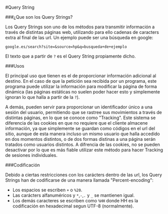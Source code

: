 #Query String

###¿Que son los Query Strings?

Los Query Strings son uno de los métodos para transmitir información a través de distintas páginas web, utilizando para ello cadenas de caracters extra al final de las url. Un ejemplo puede ser una búsqueda en google:

    google.es/search?site=&source=hp&q=busqueda+de+ejemplo

El texto que a partir de `?` es el Query String propiamente dicho.

###Usos

El principal uso que tienen es el de proporcionar información adicional al destino. En el caso de que la petición sea recibida por un programa, este programa puede utilizar la información para modificar la página de forma dinámica (las páginas estáticas no suelen poder hacer esto y simplemente ignoran lo que halla a partir de la `?`).

A demás, pueden servir para proporcionar un identificador único a una sesión del usuario, permitiendo que se rastree sus movimientos a través de distintas páginas, en lo que se conoce como "Tracking". Este sistema se diferencia de las cookies en que no requiere que el cliente almacene información, ya que simplemente se guardan como códigos en el url del sitio, aunque de esta manera incluso un mismo usuario que halla accedido en dos momentos distintos, o de dos formas distinas a una página serán tratados como usuarios distintos. A difrencia de las cookies, no se pueden desactivar por lo que es más fiable utilizar este método para hacer Tracking de sesiones individuales.

###Codificación

Debido a ciertas restricciones con los carácters dentro de las url, los Query Strings han de codificarse de una manera llamada "Percent-encoding":
 + Los espacios se escriben `+` o `%20`.
 + Las carácters alfanuméricos y `*`,`-`,`.` y `_` se mantienen igual.
 + Los demás caracteres se escriben como `%HH` donde HH es la codificación en hexadecimal segun UTF-8 (normalmente).

